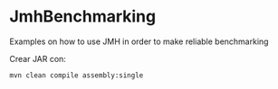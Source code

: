# JmhBenchmarking
Examples on how to use JMH in order to make reliable benchmarking

Crear JAR con:
```
mvn clean compile assembly:single
```
